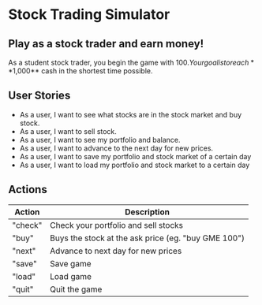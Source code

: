 # Stock Trading Simulator

## Play as a stock trader and earn money!

As a student stock trader, you begin the game with $100. Your goal is to reach **$1,000** cash in the shortest time possible.  


## User Stories
- As a user, I want to see what stocks are in the stock market and buy stock.
- As a user, I want to sell stock.
- As a user, I want to see my portfolio and balance.
- As a user, I want to advance to the next day for new prices.
- As a user, I want to save my portfolio and stock market of a certain day 
- As a user, I want to load my portfolio and stock market to a certain day
## Actions

|Action|Description|
|---|---|
| "check" | Check your portfolio and sell stocks|
| "buy" | Buys the stock at the ask price (eg. "buy GME 100")|
| "next" | Advance to next day for new prices|
| "save" | Save game|
| "load" | Load game|
| "quit" | Quit the game|